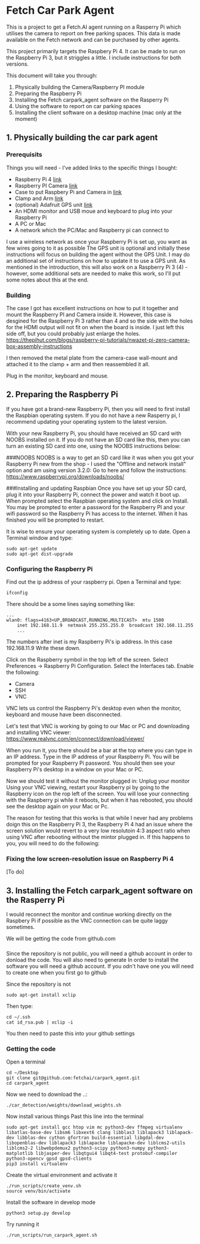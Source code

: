 # Fetch Car Park Agent
This is a project to get a Fetch.AI agent running on a Rasperry Pi which utilises the camera to report on free parking spaces. This data is made available on the Fetch network and can be purchased by other agents. 

This project primarily targets the Raspbery Pi 4. It can be made to run on the Raspberry Pi 3, but it striggles a little. I include instructions for both versions.

This document will take you through:
1. Physically building the Camera/Raspberry PI module
2. Preparing the Raspberry Pi 
3. Installing the Fetch carpark_agent software on the Rasperry Pi
4. Using the software to report on car parking spaces
5. Installing the client software on a desktop machine (mac only at the moment)


## 1. Physically building the car park agent
### Prerequisits
Things you will need - I've added links to the specific things I bought:
* Raspberry Pi 4 [link](https://thepihut.com/products/raspberry-pi-4-model-b?gclid=EAIaIQobChMImcuwvcfh4wIVirHtCh3szg2EEAAYASAAEgJQ_fD_BwE)
* Raspberry PI Camera [link](https://thepihut.com/products/raspberry-pi-camera-module?variant=758603005)
* Case to put Raspbery Pi and Camera in [link](https://uk.rs-online.com/web/p/products/1270210/?grossPrice=Y&cm_mmc=UK-PLA-DS3A-_-google-_-CSS_UK_EN_CatchAll-_-Catch+All-_-PRODUCT_GROUP&matchtype=&pla-381930223918&gclsrc=aw.ds&&gclid=EAIaIQobChMIqoC2hsjh4wIVxbHtCh0w5whsEAQYASABEgKsJfD_BwE)
* Clamp and Arm [link](https://www.amazon.co.uk/dp/B011769YUM/ref=pe_3187911_189395841_TE_dp_1)
* (optional) Adafruit GPS unit [link](https://www.amazon.co.uk/dp/B01H1R8BK0?ref_=pe_3187911_264767211_E_301_dt_1)
* An HDMI monitor and USB moue and keyboard to plug into your Raspberry Pi
* A PC or Mac 
* A network which the PC/Mac and Raspberry pi can connect to

I use a wireless network as once your Raspberry Pi is set up, you want as few wires going to it as possible 
The GPS unit is optional and initially these instructions will focus on building the agent without the GPS Unit. I may do an additional set of instructions on how to update it to use a GPS unit.
As mentioned in the introduction, this will also work on a Raspberry Pi 3 (4) - however, some additional sets are needed to make this work, so I'll put some notes about this at the end.

### Building 
The case I got has excellent instructions on how to put it together and mount the Raspberry PI and Camera inside it. However, this case is desgined for the Raspberry Pi 3 rather than 4 and so the side with the holes for the HDMI output will not fit on when the board is inside. I just left this side off, but you could probably just enlarge the holes.
https://thepihut.com/blogs/raspberry-pi-tutorials/nwazet-pi-zero-camera-box-assembly-instructions

I then removed the metal plate from the camera-case wall-mount and attached it to the clamp + arm and then reassembled it all.

Plug in the monitor, keyboard and mouse.

## 2. Preparing the Raspberry Pi
If you have got a brand-new Raspberry Pi, then you will need to first install the Raspbian operating system. If you do not have a new Rasperry pi, I recommend updating your operating system to the latest version.

With your new Raspberry Pi, you should have received an SD card with NOOBS installed on it. If you do not have an SD card like this, then you can turn an existing SD card into one, using the NOOBS instructions below:

###NOOBS
NOOBS is a way to get an SD card like it was when you got your Raspberry Pi new from the shop - I used the "Offline and network install" option and am using version 3.2.0:
Go to here and follow the instructions: https://www.raspberrypi.org/downloads/noobs/

###Installing and updating Raspbian
Once you have set up your SD card, plug it into your Raspberry Pi, connect the power and watch it boot up. When prompted select the Raspbian operating system and click on Install. You may be prompted to enter a password for the Raspberry PI and your wifi password so the Raspberry Pi has access to the internet. When it has finished you will be prompted to restart.

It is wise to ensure your operating system is completely up to date. Open a Terminal window and type:

    sudo apt-get update
    sudo apt-get dist-upgrade

### Configuring the Raspberry Pi

Find out the ip address of your raspberry pi. Open a Terminal and type:

    ifconfig

There should be a some lines saying something like:

    ...
    wlan0: flags=4163<UP,BROADCAST,RUNNING,MULTICAST>  mtu 1500
        inet 192.168.11.9  netmask 255.255.255.0  broadcast 192.168.11.255
        ... 

The numbers after inet is my Raspberry Pi's ip address. In this case 192.168.11.9 Write these down.


Click on the Raspberry symbol in the top left of the screen. Select Preferences -> Raspberry Pi Configuration.
Select the Interfaces tab.
Enable the following:
* Camera
* SSH
* VNC

VNC lets us control the Raspberry Pi's desktop even when the monitor, keyboard and mouse have been disconnected. 

Let's test that VNC is working by going to our Mac or PC and downloading and installing VNC viewer:
https://www.realvnc.com/en/connect/download/viewer/

When you run it, you there should be a bar at the top where you can type in an IP address. Type in the IP address of your Raspberry Pi. You will be prompted for your Raspberry Pi password. You should then see your Raspberry Pi's desktop in a window on your Mac or PC.

Now we should test it without the monitor plugged in:
Unplug your monitor
Using your VNC viewing, restart your Raspberry pi by going to the Raspberry icon on the rop left of the screen.
You will lose your connecting with the Raspberry pi while it reboots, but when it has rebooted, you should see the desktop again on your Mac or Pc.

The reason for testing that this works is that while I never had any problems doign this on the Raspberry Pi 3, the Raspberry Pi 4 had an issue where the screen solution would revert to a very low resolutoin 4:3 aspect ratio when using VNC after rebooting without the mintor plugged in. If this happens to you, you will need to do the following:

### Fixing the low screen-resolution issue on Raspberry Pi 4
[To do]

## 3. Installing the Fetch carpark_agent software on the Rasperry Pi

I would reconnect the monitor and continue working directly on the Raspbery Pi if possible as the VNC connection can be quite laggy sometimes.

We will be getting the code from github.com

### 
Since the repository is not public, you will need a github account in order to donload the code. You will also need to generate 
In order to install the software you will need a github account. If you odn't have one you will need to create one when you first go to github

Since the repository is not

    sudo apt-get install xclip
Then type:

    cd ~/.ssh  
    cat id_rsa.pub | xclip -i
    
You then need to paste this into your github settings

### Getting the code
Open a terminal

    cd ~/Desktop
    git clone git@github.com:fetchai/carpark_agent.git
    cd carpark_agent
    
Now we need to download the ..:

    ./car_detection/weights/download_weights.sh
    
Now install various things
Past this line into the terminal

    sudo apt-get install gcc htop vim mc python3-dev ffmpeg virtualenv libatlas-base-dev libsm6 libxext6 clang libblas3 liblapack3 liblapack-dev libblas-dev cython gfortran build-essential libgdal-dev libopenblas-dev liblapack3 liblapacke liblapacke-dev liblcms2-utils liblcms2-2 libwebpdemux2 python3-scipy python3-numpy python3-matplotlib libjasper-dev libqtgui4 libqt4-test protobuf-compiler python3-opencv gpsd gpsd-clients
    pip3 install virtualenv     

Create the virtual environment and activate it

    ./run_scripts/create_venv.sh
    source venv/bin/activate
    
Install the software in develop mode
    
    python3 setup.py develop
    
Try running it
    
    ./run_scripts/run_carpark_agent.sh
    

    
 